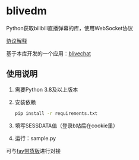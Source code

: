 # blivedm

Python获取bilibili直播弹幕的库，使用WebSocket协议

[协议解释](https://blog.csdn.net/xfgryujk/article/details/80306776)


基于本库开发的一个应用：[blivechat](https://github.com/xfgryujk/blivechat)

## 使用说明

1. 需要Python 3.8及以上版本
2. 安装依赖

    ```sh
    pip install -r requirements.txt
    ```

3. 填写SESSDATA值（登录b站后在cookie里）

4. 运行：sample.py

可与[fay带货版](https://github.com/TheRamU/Fay/tree/fay-sales-edition)进行对接
